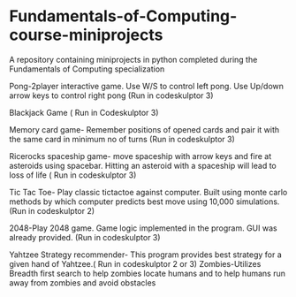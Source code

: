 # Fundamentals-of-Computing-course-miniprojects
A repository containing miniprojects in python completed during the Fundamentals of Computing specialization


Pong-2player interactive game. Use W/S to control left pong. Use Up/down arrow keys to control right pong (Run in codeskulptor 3)

Blackjack Game ( Run in Codeskulptor 3)

Memory card game- Remember positions of opened cards and pair it with the same card in minimum no of turns (Run in codeskulptor 3)

Ricerocks spaceship game- move spaceship with arrow keys and fire at asteroids using spacebar. Hitting an asteroid with a spaceship will lead to loss of life  ( Run in codeskulptor 3)

Tic Tac Toe- Play classic tictactoe against computer. Built using monte carlo methods by which computer predicts best move using 10,000 simulations.
(Run in codeskulptor 2)

2048-Play 2048 game. Game logic implemented in the program. GUI was already provided.
(Run in codeskulptor 3)


Yahtzee Strategy recommender- This program provides best strategy for a given hand of Yahtzee.( Run in codeskulptor 2 or 3)
Zombies-Utilizes Breadth first search to help zombies locate humans and to help humans run away from zombies and avoid obstacles
